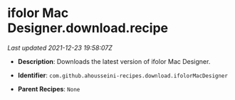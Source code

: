 # ifolor Mac Designer.download.recipe

_Last updated 2021-12-23 19:58:07Z_

- **Description**: Downloads the latest version of ifolor Mac Designer.

- **Identifier**: `com.github.ahousseini-recipes.download.ifolorMacDesigner`

- **Parent Recipes**: `None`